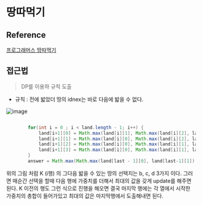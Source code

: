 # 땅따먹기

## Reference

[프로그래머스 땅따먹기](https://programmers.co.kr/learn/courses/30/lessons/12913)

## 접근법

> DP를 이용하 규칙 도출

- 규칙 : 전에 밟았더 땅의 idnex는 바로 다음에 밟을 수 없다.

![image](https://user-images.githubusercontent.com/33486820/55765995-7cbb4300-5aad-11e9-94a3-4aea01423425.png)

```java

        for(int i = 0 ; i < land.length - 1; i++) {
        	land[i+1][0] = Math.max(land[i][1], Math.max(land[i][2], land[i][3])) + land[i + 1][0];
        	land[i+1][1] = Math.max(land[i][0], Math.max(land[i][2], land[i][3])) + land[i + 1][1];
        	land[i+1][2] = Math.max(land[i][0], Math.max(land[i][1], land[i][3])) + land[i + 1][2];
        	land[i+1][3] = Math.max(land[i][0], Math.max(land[i][1], land[i][2])) + land[i + 1][3];
        }
        answer = Math.max(Math.max(land[last - 1][0], land[last-1][1]), Math.max(land[last -1 ][2], land[last-1][3]));
```


위의 그림 처럼 K (i행) 의 그다음 밟을 수 있는 땅의 선택지는 b, c, d 3가지 이다. 그러면 매순간 선택을 할때 다음 행에 가중치를 더해서 최대의 값을 갖게 update를 해주면된다.
K 이전의 행도 그런 식으로 진행을 해오면 결국 마지막 행에는 각 열에서 시작한 가중치의 총합이 들어가있고 최대의 값은 마지막행에서 도출해내면 된다.
